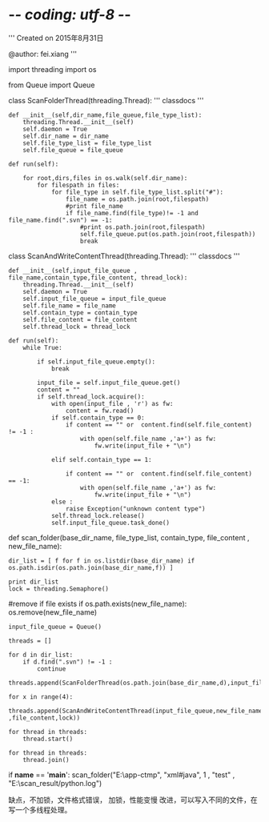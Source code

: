 # -*- coding: utf-8 -*-
'''
Created on 2015年8月31日

@author: fei.xiang
'''

import threading
import os

from Queue import Queue

class ScanFolderThread(threading.Thread):
    '''
    classdocs
    '''

    
    def __init__(self,dir_name,file_queue,file_type_list): 
        threading.Thread.__init__(self) 
        self.daemon = True 
        self.dir_name = dir_name 
        self.file_type_list = file_type_list
        self.file_queue = file_queue
        
    def run(self): 

        for root,dirs,files in os.walk(self.dir_name):
            for filespath in files:
                for file_type in self.file_type_list.split("#"):
                    file_name = os.path.join(root,filespath)
                    #print file_name
                    if file_name.find(file_type)!= -1 and file_name.find(".svn") == -1:
                        #print os.path.join(root,filespath)
                        self.file_queue.put(os.path.join(root,filespath))
                        break
                    
        
class ScanAndWriteContentThread(threading.Thread):
    '''
    classdocs
    '''


    def __init__(self,input_file_queue , file_name,contain_type,file_content, thread_lock): 
        threading.Thread.__init__(self) 
        self.daemon = True 
        self.input_file_queue = input_file_queue 
        self.file_name = file_name 
        self.contain_type = contain_type
        self.file_content = file_content
        self.thread_lock = thread_lock
        
    def run(self): 
        while True: 

            if self.input_file_queue.empty(): 
                break 
            
            input_file = self.input_file_queue.get()
            content = ""
            if self.thread_lock.acquire():
                with open(input_file , 'r') as fw:
                    content = fw.read()
                if self.contain_type == 0:
                    if content == "" or  content.find(self.file_content) != -1 :
                        with open(self.file_name ,'a+') as fw:
                            fw.write(input_file + "\n") 
                        
                elif self.contain_type == 1:
                    
                    if content == "" or  content.find(self.file_content) == -1:
                        with open(self.file_name ,'a+') as fw:
                            fw.write(input_file + "\n") 
                else :
                    raise Exception("unknown content type")
                self.thread_lock.release()
                self.input_file_queue.task_done()





def scan_folder(base_dir_name, file_type_list, contain_type, file_content , new_file_name):
    
    dir_list = [ f for f in os.listdir(base_dir_name) if os.path.isdir(os.path.join(base_dir_name,f)) ]
    
    print dir_list
    lock = threading.Semaphore()
#remove if file exists
    if os.path.exists(new_file_name):
        os.remove(new_file_name)
        
    input_file_queue = Queue()

    threads = []

    for d in dir_list:
        if d.find(".svn") != -1 :
            continue
        threads.append(ScanFolderThread(os.path.join(base_dir_name,d),input_file_queue,file_type_list))
        
    for x in range(4):
        threads.append(ScanAndWriteContentThread(input_file_queue,new_file_name,contain_type ,file_content,lock))

    for thread in threads:
        thread.start()

    for thread in threads:
        thread.join()

    
if __name__ == '__main__':
    scan_folder("E:\\app-ctmp", "xml#java", 1 , "test" ,  "E:\\scan_result/python.log")

缺点，不加锁，文件格式错误， 加锁，性能变慢
改进，可以写入不同的文件，在写一个多线程处理。